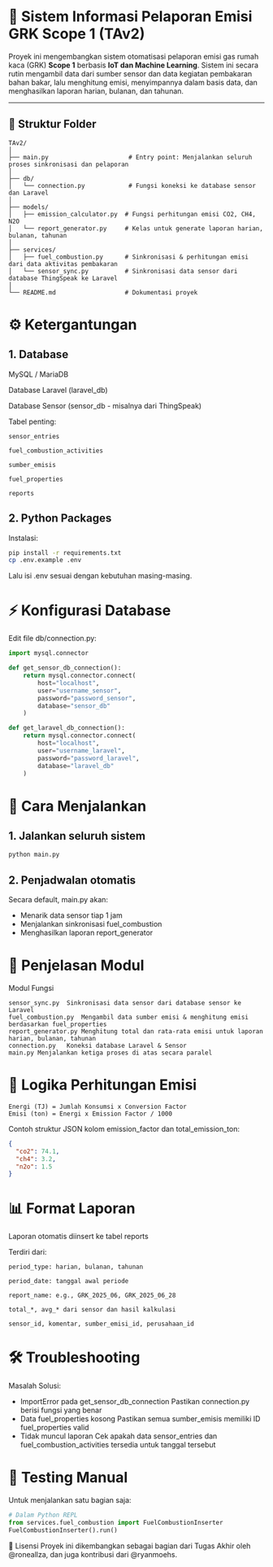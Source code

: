 # 🌱 Sistem Informasi Pelaporan Emisi GRK Scope 1 (TAv2)

Proyek ini mengembangkan sistem otomatisasi pelaporan emisi gas rumah kaca (GRK) **Scope 1** berbasis **IoT dan Machine Learning**. Sistem ini secara rutin mengambil data dari sumber sensor dan data kegiatan pembakaran bahan bakar, lalu menghitung emisi, menyimpannya dalam basis data, dan menghasilkan laporan harian, bulanan, dan tahunan.

---

## 📁 Struktur Folder

```plaintext
TAv2/
│
├── main.py                      # Entry point: Menjalankan seluruh proses sinkronisasi dan pelaporan
│
├── db/
│   └── connection.py            # Fungsi koneksi ke database sensor dan Laravel
│
├── models/
│   ├── emission_calculator.py  # Fungsi perhitungan emisi CO2, CH4, N2O
│   └── report_generator.py     # Kelas untuk generate laporan harian, bulanan, tahunan
│
├── services/
│   ├── fuel_combustion.py      # Sinkronisasi & perhitungan emisi dari data aktivitas pembakaran
│   └── sensor_sync.py          # Sinkronisasi data sensor dari database ThingSpeak ke Laravel
│
└── README.md                   # Dokumentasi proyek
```

# ⚙️ Ketergantungan
## 1. Database
MySQL / MariaDB

Database Laravel (laravel_db)

Database Sensor (sensor_db - misalnya dari ThingSpeak)

Tabel penting:
```plaintext
sensor_entries

fuel_combustion_activities

sumber_emisis

fuel_properties

reports
```

## 2. Python Packages
Instalasi:

```bash
pip install -r requirements.txt
cp .env.example .env
```

Lalu isi .env sesuai dengan kebutuhan masing-masing.

# ⚡ Konfigurasi Database
Edit file db/connection.py:

```python
import mysql.connector

def get_sensor_db_connection():
    return mysql.connector.connect(
        host="localhost",
        user="username_sensor",
        password="password_sensor",
        database="sensor_db"
    )

def get_laravel_db_connection():
    return mysql.connector.connect(
        host="localhost",
        user="username_laravel",
        password="password_laravel",
        database="laravel_db"
    )
```

# 🚀 Cara Menjalankan
## 1. Jalankan seluruh sistem

```bash
python main.py
```

## 2. Penjadwalan otomatis
Secara default, main.py akan:

- Menarik data sensor tiap 1 jam
- Menjalankan sinkronisasi fuel_combustion
- Menghasilkan laporan report_generator

# 📘 Penjelasan Modul
Modul	Fungsi
```plaintext
sensor_sync.py	Sinkronisasi data sensor dari database sensor ke Laravel
fuel_combustion.py	Mengambil data sumber emisi & menghitung emisi berdasarkan fuel_properties
report_generator.py	Menghitung total dan rata-rata emisi untuk laporan harian, bulanan, tahunan
connection.py	Koneksi database Laravel & Sensor
main.py	Menjalankan ketiga proses di atas secara paralel
```

# 🧠 Logika Perhitungan Emisi
```text
Energi (TJ) = Jumlah Konsumsi x Conversion Factor
Emisi (ton) = Energi x Emission Factor / 1000
```

Contoh struktur JSON kolom emission_factor dan total_emission_ton:

```json
{
  "co2": 74.1,
  "ch4": 3.2,
  "n2o": 1.5
}
```
# 📊 Format Laporan
Laporan otomatis diinsert ke tabel reports

Terdiri dari:
```plaintext
period_type: harian, bulanan, tahunan

period_date: tanggal awal periode

report_name: e.g., GRK_2025_06, GRK_2025_06_28

total_*, avg_* dari sensor dan hasil kalkulasi

sensor_id, komentar, sumber_emisi_id, perusahaan_id
```
# 🛠️ Troubleshooting
Masalah	Solusi:
- ImportError pada get_sensor_db_connection	Pastikan connection.py berisi fungsi yang benar
- Data fuel_properties kosong	Pastikan semua sumber_emisis memiliki ID fuel_properties valid
- Tidak muncul laporan	Cek apakah data sensor_entries dan fuel_combustion_activities tersedia untuk tanggal tersebut

# 🧪 Testing Manual
Untuk menjalankan satu bagian saja:

```python
# Dalam Python REPL
from services.fuel_combustion import FuelCombustionInserter
FuelCombustionInserter().run()
```

🧾 Lisensi
Proyek ini dikembangkan sebagai bagian dari Tugas Akhir oleh @roneallza, dan juga kontribusi dari @ryanmoehs.